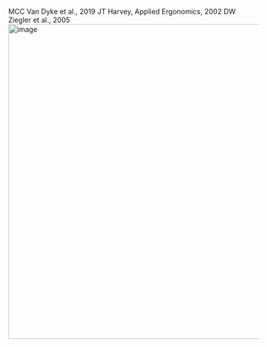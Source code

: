 MCC Van Dyke et al., 2019
JT Harvey, Applied Ergonomics, 2002
DW Ziegler et al., 2005
<img width="633" alt="image" src="https://github.com/ScarletAnnaZ/CS_Assignment/assets/145779988/3bfa505a-9b19-4a24-a6e0-70134c5642b7">
